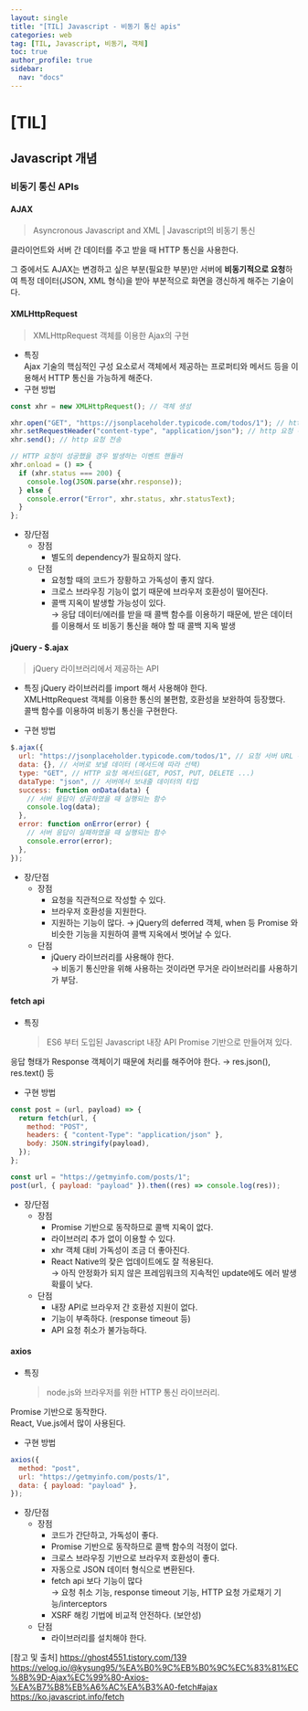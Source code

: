 ```yaml
---
layout: single
title: "[TIL] Javascript - 비동기 통신 apis"
categories: web
tag: [TIL, Javascript, 비동기, 객체]
toc: true
author_profile: true
sidebar:
  nav: "docs"
---
```


# [TIL]

## Javascript 개념

### 비동기 통신 APIs

#### AJAX

> Asyncronous Javascript and XML | Javascript의 비동기 통신

클라이언트와 서버 간 데이터를 주고 받을 때 HTTP 통신을 사용한다.

그 중에서도 AJAX는 변경하고 싶은 부분(필요한 부분)만 서버에 **비동기적으로 요청**하여 특정 데이터(JSON, XML 형식)을 받아 부분적으로 화면을 갱신하게 해주는 기술이다.

#### **XMLHttpRequest**

> XMLHttpRequest 객체를 이용한 Ajax의 구현

- 특징  
  Ajax 기술의 핵심적인 구성 요소로서 객체에서 제공하는 프로퍼티와 메서드 등을 이용해서 HTTP 통신을 가능하게 해준다.
- 구현 방법

```jsx
const xhr = new XMLHttpRequest(); // 객체 생성

xhr.open("GET", "https://jsonplaceholder.typicode.com/todos/1"); // http 요청 초기화
xhr.setRequestHeader("content-type", "application/json"); // http 요청 헤더 설정
xhr.send(); // http 요청 전송

// HTTP 요청이 성공했을 경우 발생하는 이벤트 핸들러
xhr.onload = () => {
  if (xhr.status === 200) {
    console.log(JSON.parse(xhr.response));
  } else {
    console.error("Error", xhr.status, xhr.statusText);
  }
};
```

- 장/단점
  - 장점
    - 별도의 dependency가 필요하지 않다.
  - 단점
    - 요청할 때의 코드가 장황하고 가독성이 좋지 않다.
    - 크로스 브라우징 기능이 없기 때문에 브라우저 호환성이 떨어진다.
    - 콜백 지옥이 발생할 가능성이 있다.
      <br>→ 응답 데이터/에러를 받을 때 콜백 함수를 이용하기 때문에, 받은 데이터를 이용해서 또 비동기 통신을 해야 할 때 콜백 지옥 발생

#### **jQuery - $.ajax**

> jQuery 라이브러리에서 제공하는 API

- 특징
  jQuery 라이브러리를 import 해서 사용해야 한다.
  <br>XMLHttpRequest 객체를 이용한 통신의 불편함, 호환성을 보완하여 등장했다.
  <br>콜백 함수를 이용하여 비동기 통신을 구현한다.

- 구현 방법

```jsx
$.ajax({
  url: "https://jsonplaceholder.typicode.com/todos/1", // 요청 서버 URL 주소
  data: {}, // 서버로 보낼 데이터 (메서드에 따라 선택)
  type: "GET", // HTTP 요청 메서드(GET, POST, PUT, DELETE ...)
  dataType: "json", // 서버에서 보내줄 데이터의 타입
  success: function onData(data) {
    // 서버 응답이 성공하였을 때 실행되는 함수
    console.log(data);
  },
  error: function onError(error) {
    // 서버 응답이 실패하였을 때 실행되는 함수
    console.error(error);
  },
});
```

- 장/단점
  - 장점
    - 요청을 직관적으로 작성할 수 있다.
    - 브라우저 호환성을 지원한다.
    - 지원하는 기능이 많다.
      → jQuery의 deferred 객체, when 등 Promise 와 비슷한 기능을 지원하여 콜백 지옥에서 벗어날 수 있다.
  - 단점
    - jQuery 라이브러리를 사용해야 한다.
      <br>→ 비동기 통신만을 위해 사용하는 것이라면 무거운 라이브러리를 사용하기가 부담.

#### **fetch api**

- 특징
  > ES6 부터 도입된 Javascript 내장 API
  > Promise 기반으로 만들어져 있다.

응답 형태가 Response 객체이기 때문에 처리를 해주어야 한다.
→ res.json(), res.text() 등

- 구현 방법

```jsx
const post = (url, payload) => {
  return fetch(url, {
    method: "POST",
    headers: { "content-Type": "application/json" },
    body: JSON.stringify(payload),
  });
};

const url = "https://getmyinfo.com/posts/1";
post(url, { payload: "payload" }).then((res) => console.log(res));
```

- 장/단점
  - 장점
    - Promise 기반으로 동작하므로 콜백 지옥이 없다.
    - 라이브러리 추가 없이 이용할 수 있다.
    - xhr 객체 대비 가독성이 조금 더 좋아진다.
    - React Native의 잦은 업데이트에도 잘 적용된다.
      <br>→ 아직 안정화가 되지 않은 프레임워크의 지속적인 update에도 에러 발생 확률이 낮다.
  - 단점
    - 내장 API로 브라우저 간 호환성 지원이 없다.
    - 기능이 부족하다. (response timeout 등)
    - API 요청 취소가 불가능하다.

#### axios

- 특징
  > node.js와 브라우저를 위한 HTTP 통신 라이브러리.

Promise 기반으로 동작한다.
<br>React, Vue.js에서 많이 사용된다.

- 구현 방법

```jsx
axios({
  method: "post",
  url: "https://getmyinfo.com/posts/1",
  data: { payload: "payload" },
});
```

- 장/단점
  - 장점
    - 코드가 간단하고, 가독성이 좋다.
    - Promise 기반으로 동작하므로 콜백 함수의 걱정이 없다.
    - 크로스 브라우징 기반으로 브라우저 호환성이 좋다.
    - 자동으로 JSON 데이터 형식으로 변환된다.
    - fetch api 보다 기능이 많다
      <br>→ 요청 취소 기능, response timeout 기능, HTTP 요청 가로채기 기능/interceptors
    - XSRF 해킹 기법에 비교적 안전하다. (보안성)
  - 단점
    - 라이브러리를 설치해야 한다.

[참고 및 출처]
https://ghost4551.tistory.com/139
https://velog.io/@kysung95/%EA%B0%9C%EB%B0%9C%EC%83%81%EC%8B%9D-Ajax%EC%99%80-Axios-%EA%B7%B8%EB%A6%AC%EA%B3%A0-fetch#ajax
https://ko.javascript.info/fetch
